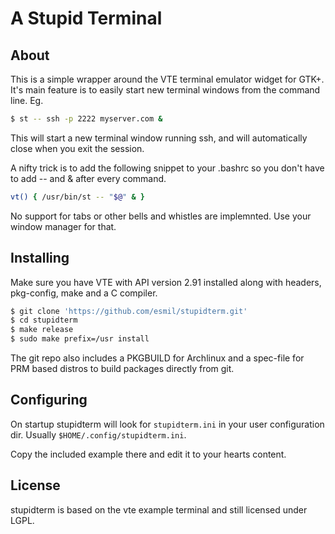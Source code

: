 A Stupid Terminal
=================

About
-----

This is a simple wrapper around the VTE terminal emulator
widget for GTK+. It's main feature is to easily start new
terminal windows from the command line. Eg.

```sh
$ st -- ssh -p 2222 myserver.com &
```

This will start a new terminal window running ssh, and
will automatically close when you exit the session.

A nifty trick is to add the following snippet to your
.bashrc so you don't have to add -- and & after every
command.

```sh
vt() { /usr/bin/st -- "$@" & }
```

No support for tabs or other bells and whistles are
implemnted. Use your window manager for that.


Installing
----------

Make sure you have VTE with API version 2.91 installed
along with headers, pkg-config, make and a C compiler.

```sh
$ git clone 'https://github.com/esmil/stupidterm.git'
$ cd stupidterm
$ make release
$ sudo make prefix=/usr install
```

The git repo also includes a PKGBUILD for Archlinux and
a spec-file for PRM based distros to build packages
directly from git.


Configuring
-----------

On startup stupidterm will look for ```stupidterm.ini``` in your user configuration dir.
Usually ```$HOME/.config/stupidterm.ini```.

Copy the included example there and edit it to your hearts content.


License
-------

stupidterm is based on the vte example terminal and still licensed under LGPL.
